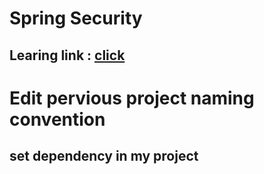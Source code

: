 # Spring Security
## Learing link : [click](https://www.youtube.com/watch?v=LKvrFltAgCQ&list=PLqq-6Pq4lTTYTEooakHchTGglSvkZAjnE&index=10)
# Edit pervious project naming convention
## set dependency in my project